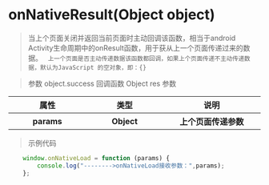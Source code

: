 # onNativeResult(Object object)
 > 当上个页面关闭并返回当前页面时主动回调该函数，相当于android Activity生命周期中的onResult函数，用于获从上一个页面传递过来的数据。
>` 上一个页面是否主动传递数据该函数都回调，如果上个页面传递不主动传递数据，默认为JavaScript 的空对象，即：{}`
 
> 参数 object.success 回调函数 Object res 参数

<table>
    <thead>
    <tr>
        <th>属性</th>
        <th>类型</th>
        <th>说明</th>
    </tr>
    </thead>
    <tbody>
    <tr>
        <th style="width: 200px">params</th>
        <th style="width: 200px;">Object</th>
        <th style="width: 300px;">
            上个页面传递参数
        </th>
    </tr>
    </tbody>
</table>

> 示例代码
```js
    window.onNativeLoad = function (params) {
        console.log("-------->onNativeLoad接收参数：",params);
    };
```

